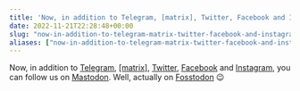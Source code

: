 ```yaml
---
title: 'Now, in addition to Telegram, [matrix], Twitter, Facebook and Instagram, you can follow us on Mastodon'
date: 2022-11-21T22:28:48+00:00
slug: "now-in-addition-to-telegram-matrix-twitter-facebook-and-instagram-you-can-follow-us-on-mastodon"
aliases: ["now-in-addition-to-telegram-matrix-twitter-facebook-and-instagram-you-can-follow-us-on-mastodon-well-actually-on-fosstodon"]
---
```


Now, in addition to [Telegram](https://t.me/OrganicMapsApp), [\[matrix\]](https://omaps.app/matrix), [Twitter](https://twitter.com/OrganicMapsApp), [Facebook](https://www.facebook.com/OrganicMaps) and [Instagram](https://www.instagram.com/organicmaps.app/), you can follow us on [Mastodon](https://fosstodon.org/@organicmaps). Well, actually on [Fosstodon](https://fosstodon.org/@organicmaps) 😉
